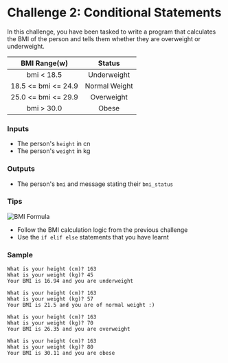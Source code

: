 # Challenge 2: Conditional Statements
In this challenge, you have been tasked to write a program that calculates the BMI of the person and tells them whether they are overweight or underweight. 

| BMI Range(w) 			| Status			|
|:-------------------:|:-------------:|
|bmi < 18.5				| Underweight 	|
|18.5 <= bmi <= 24.9	| Normal Weight	|
|25.0 <= bmi <= 29.9	| Overweight		|
|bmi > 30.0				| Obese			|

### Inputs
- The person's `height` in cn
- The person's `weight` in kg

### Outputs
- The person's `bmi` and message stating their `bmi_status`

### Tips
![BMI Formula](http://www.whathealth.com/bmi/images/bmiformula-metric.png)

- Follow the BMI calculation logic from the previous challenge
- Use the `if elif else` statements that you have learnt

### Sample
```
What is your height (cm)? 163
What is your weight (kg)? 45
Your BMI is 16.94 and you are underweight
```
```
What is your height (cm)? 163
What is your weight (kg)? 57
Your BMI is 21.5 and you are of normal weight :)
```
```
What is your height (cm)? 163
What is your weight (kg)? 70
Your BMI is 26.35 and you are overweight
```
```
What is your height (cm)? 163
What is your weight (kg)? 80
Your BMI is 30.11 and you are obese
```
